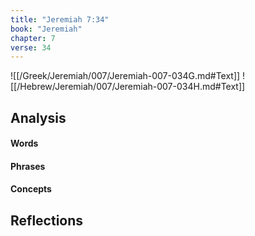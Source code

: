 ```yaml
---
title: "Jeremiah 7:34"
book: "Jeremiah"
chapter: 7
verse: 34
---
```

![[/Greek/Jeremiah/007/Jeremiah-007-034G.md#Text]]
![[/Hebrew/Jeremiah/007/Jeremiah-007-034H.md#Text]]

## Analysis

#### Words

#### Phrases

#### Concepts

## Reflections
